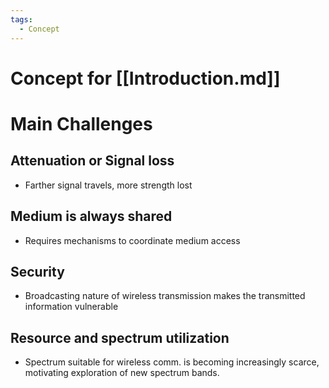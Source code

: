 ```yaml
---
tags:
  - Concept
---
```

# Concept for [[Introduction.md]]

# Main Challenges

## Attenuation or Signal loss
* Farther signal travels, more strength lost

## Medium is always shared
* Requires mechanisms to coordinate medium access

## Security
* Broadcasting nature of wireless transmission makes the transmitted information vulnerable

## Resource and spectrum utilization
* Spectrum suitable for wireless comm. is becoming increasingly scarce, motivating exploration of new spectrum bands.